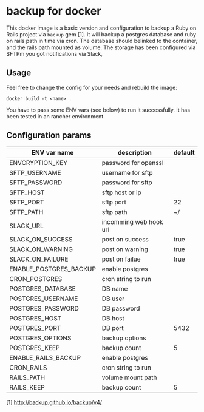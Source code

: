# backup for docker

This docker image is a basic version and configuration to backup a Ruby on Rails 
project via `backup` gem [1].
It will backup a postgres database and ruby on rails path in time via cron. 
The database should belinked to the container, and the rails path mounted as volume. 
The storage has been configured via SFTPm you got notifications via Slack,

## Usage
Feel free to change the config for your needs and rebuild the image:

```
docker build -t <name> .
```

You have to pass some ENV vars (see below) to run it successfully. It has been
tested in an rancher environment.

## Configuration params

| ENV var name        | description           | default   |
| ------------------- |-----------------------|-----------|
| ENVCRYPTION_KEY     | password for openssl  |           |
| SFTP_USERNAME       | username for sftp     |           |
| SFTP_PASSWORD       | password for sftp     |           |
| SFTP_HOST           | sftp host or ip       |           |
| SFTP_PORT           | sftp port             | 22        |
| SFTP_PATH           | sftp path             | ~/        |
| SLACK_URL           | incomming web hook url|           |
| SLACK_ON_SUCCESS    | post on success       | true      |
| SLACK_ON_WARNING    | post on warning       | true      |
| SLACK_ON_FAILURE    | post on failue        | true      |
| ENABLE_POSTGRES_BACKUP| enable postgres     |           |
| CRON_POSTGRES       | cron string to run    |           |
| POSTGRES_DATABASE   | DB name               |           |
| POSTGRES_USERNAME   | DB user               |           |
| POSTGRES_PASSWORD   | DB password           |           |
| POSTGRES_HOST       | DB host               |           |
| POSTGRES_PORT       | DB port               | 5432      |
| POSTGRES_OPTIONS    | backup options        |           |
| POSTGRES_KEEP       | backup count          | 5         |
| ENABLE_RAILS_BACKUP | enable postgres       |           |
| CRON_RAILS          | cron string to run    |           |
| RAILS_PATH          | volume mount path     |           |
| RAILS_KEEP          | backup count          | 5         |



[1] http://backup.github.io/backup/v4/